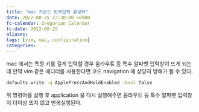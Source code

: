 ```yaml
---
title: "mac 키보드 반복입력 활성화"
date: 2022-08-25 22:38:00 +0900
fc-calendar: Gregorian Calendar
fc-date: 2022-08-25
aliases:
tags: [vim, mac, configuration]
categories:
---
```


mac 에서는 특정 키를 길게 입력할 경우 움라우트 등 특수 알파벳 입력창이 뜨게 되는데 만약 vim 같은 에디터를 사용한다면 코드 navigation 에 상당히 방해가 될 수 있다.

```bash
defaults write -g ApplePressAndHoldEnabled -bool false
```

위 명령어를 실행 후 application 을 다시 실행해주면 움라우트 등 특수 알파벳 입력창이 더이상 뜨지 않고 반복실행된다.
